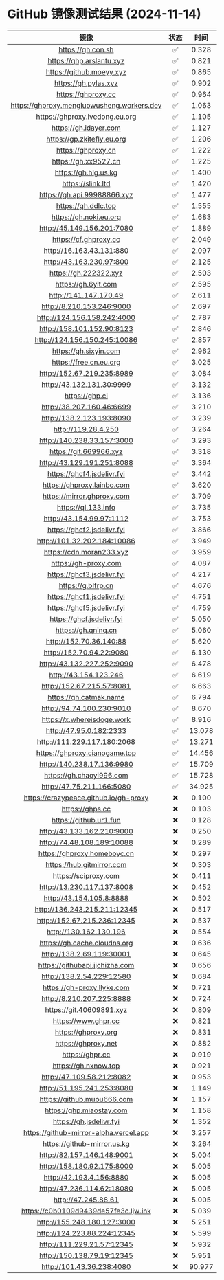 # GitHub 镜像测试结果 (2024-11-14)

|  镜像  |  状态  |  时间  |
| :----: | :----: | :----: |
| https://gh.con.sh | ✅ | 0.328 |
| https://ghp.arslantu.xyz | ✅ | 0.821 |
| https://github.moeyy.xyz | ✅ | 0.865 |
| https://gh.pylas.xyz | ✅ | 0.902 |
| https://ghproxy.cc | ✅ | 0.964 |
| https://ghproxy.mengluowusheng.workers.dev | ✅ | 1.063 |
| https://ghproxy.lvedong.eu.org | ✅ | 1.105 |
| https://gh.idayer.com | ✅ | 1.127 |
| https://gp.zkitefly.eu.org | ✅ | 1.206 |
| https://ghproxy.cn | ✅ | 1.222 |
| https://gh.xx9527.cn | ✅ | 1.225 |
| https://gh.hlg.us.kg | ✅ | 1.400 |
| https://slink.ltd | ✅ | 1.420 |
| https://gh.api.99988866.xyz | ✅ | 1.477 |
| https://gh.ddlc.top | ✅ | 1.555 |
| https://gh.noki.eu.org | ✅ | 1.683 |
| http://45.149.156.201:7080 | ✅ | 1.889 |
| https://cf.ghproxy.cc | ✅ | 2.049 |
| http://16.163.43.131:880 | ✅ | 2.097 |
| http://43.163.230.97:800 | ✅ | 2.125 |
| https://gh.222322.xyz | ✅ | 2.503 |
| https://gh.6yit.com | ✅ | 2.595 |
| http://141.147.170.49 | ✅ | 2.611 |
| http://8.210.153.246:9000 | ✅ | 2.697 |
| http://124.156.158.242:4000 | ✅ | 2.787 |
| http://158.101.152.90:8123 | ✅ | 2.846 |
| http://124.156.150.245:10086 | ✅ | 2.857 |
| https://gh.sixyin.com | ✅ | 2.962 |
| https://free.cn.eu.org | ✅ | 3.025 |
| http://152.67.219.235:8989 | ✅ | 3.084 |
| http://43.132.131.30:9999 | ✅ | 3.132 |
| https://ghp.ci | ✅ | 3.136 |
| http://38.207.160.46:6699 | ✅ | 3.210 |
| http://138.2.123.193:8090 | ✅ | 3.239 |
| http://119.28.4.250 | ✅ | 3.264 |
| http://140.238.33.157:3000 | ✅ | 3.293 |
| https://git.669966.xyz | ✅ | 3.318 |
| http://43.129.191.251:8088 | ✅ | 3.364 |
| https://ghcf4.jsdelivr.fyi | ✅ | 3.442 |
| https://ghproxy.lainbo.com | ✅ | 3.620 |
| https://mirror.ghproxy.com | ✅ | 3.709 |
| https://ql.133.info | ✅ | 3.735 |
| http://43.154.99.97:1112 | ✅ | 3.753 |
| https://ghcf2.jsdelivr.fyi | ✅ | 3.866 |
| http://101.32.202.184:10086 | ✅ | 3.949 |
| https://cdn.moran233.xyz | ✅ | 3.959 |
| https://gh-proxy.com | ✅ | 4.087 |
| https://ghcf3.jsdelivr.fyi | ✅ | 4.217 |
| https://g.blfrp.cn | ✅ | 4.676 |
| https://ghcf1.jsdelivr.fyi | ✅ | 4.751 |
| https://ghcf5.jsdelivr.fyi | ✅ | 4.759 |
| https://ghcf.jsdelivr.fyi | ✅ | 5.050 |
| https://gh.qninq.cn | ✅ | 5.060 |
| http://152.70.36.140:88 | ✅ | 5.620 |
| http://152.70.94.22:9080 | ✅ | 6.130 |
| http://43.132.227.252:9090 | ✅ | 6.478 |
| http://43.154.123.246 | ✅ | 6.619 |
| http://152.67.215.57:8081 | ✅ | 6.663 |
| https://gh.catmak.name | ✅ | 6.794 |
| http://94.74.100.230:9010 | ✅ | 8.670 |
| https://x.whereisdoge.work | ✅ | 8.916 |
| http://47.95.0.182:2333 | ✅ | 13.078 |
| http://111.229.117.180:2068 | ✅ | 13.271 |
| https://ghproxy.cianogame.top | ✅ | 14.456 |
| http://140.238.17.136:9980 | ✅ | 15.709 |
| https://gh.chaoyi996.com | ✅ | 15.728 |
| http://47.75.211.166:5080 | ✅ | 34.925 |
| https://crazypeace.github.io/gh-proxy | ❌ | 0.100 |
| https://ghps.cc | ❌ | 0.103 |
| https://github.ur1.fun | ❌ | 0.128 |
| http://43.133.162.210:9000 | ❌ | 0.250 |
| http://74.48.108.189:10088 | ❌ | 0.289 |
| https://ghproxy.homeboyc.cn | ❌ | 0.297 |
| https://hub.gitmirror.com | ❌ | 0.303 |
| https://sciproxy.com | ❌ | 0.411 |
| http://13.230.117.137:8008 | ❌ | 0.452 |
| http://43.154.105.8:8888 | ❌ | 0.502 |
| http://136.243.215.211:12345 | ❌ | 0.517 |
| http://152.67.215.236:12345 | ❌ | 0.537 |
| http://130.162.130.196 | ❌ | 0.554 |
| https://gh.cache.cloudns.org | ❌ | 0.636 |
| http://138.2.69.119:30001 | ❌ | 0.645 |
| https://githubapi.jjchizha.com | ❌ | 0.656 |
| http://138.2.54.229:12580 | ❌ | 0.684 |
| https://gh-proxy.llyke.com | ❌ | 0.721 |
| http://8.210.207.225:8888 | ❌ | 0.724 |
| https://git.40609891.xyz | ❌ | 0.809 |
| https://www.ghpr.cc | ❌ | 0.821 |
| https://ghproxy.org | ❌ | 0.831 |
| https://ghproxy.net | ❌ | 0.882 |
| https://ghpr.cc | ❌ | 0.919 |
| https://gh.nxnow.top | ❌ | 0.921 |
| http://47.109.58.212:8082 | ❌ | 0.953 |
| http://51.195.241.253:8080 | ❌ | 1.149 |
| https://github.muou666.com | ❌ | 1.157 |
| https://ghp.miaostay.com | ❌ | 1.158 |
| https://gh.jsdelivr.fyi | ❌ | 1.352 |
| https://github-mirror-alpha.vercel.app | ❌ | 3.257 |
| https://github-mirror.us.kg | ❌ | 3.264 |
| http://82.157.146.148:9001 | ❌ | 5.004 |
| http://158.180.92.175:8000 | ❌ | 5.005 |
| http://42.193.4.156:8880 | ❌ | 5.005 |
| http://47.236.114.62:18080 | ❌ | 5.005 |
| http://47.245.88.61 | ❌ | 5.005 |
| https://c0b0109d9439de57fe3c.ljw.ink | ❌ | 5.039 |
| http://155.248.180.127:3000 | ❌ | 5.251 |
| http://124.223.88.224:12345 | ❌ | 5.599 |
| http://111.229.21.57:12345 | ❌ | 5.932 |
| http://150.138.79.19:12345 | ❌ | 5.951 |
| http://101.43.36.238:4080 | ❌ | 90.977 |
